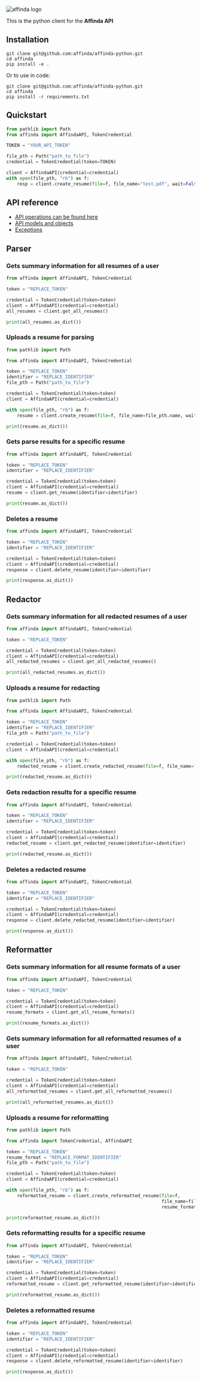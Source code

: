 ![affinda logo](affinda_logo.png)

This is the python client for the **Affinda API**

## Installation

```shell
git clone git@github.com:affinda/affinda-python.git
cd affinda
pip install -e . 
```

Or to use in code:
```shell
git clone git@github.com:affinda/affinda-python.git
cd affinda
pip install -r requirements.txt
```

## Quickstart

```python
from pathlib import Path
from affinda import AffindaAPI, TokenCredential

TOKEN = "YOUR_API_TOKEN"

file_pth = Path("path_to_file")
credential = TokenCredential(token=TOKEN)

client = AffindaAPI(credential=credential)
with open(file_pth, "rb") as f:
    resp = client.create_resume(file=f, file_name="test.pdf", wait=False)
```

## API reference
- [API operations can be found here](./docs/sync_operations.md)
- [API models and objects](./docs/models.md)
- [Exceptions](./docs/exceptions.md)

## Parser
### Gets summary information for all resumes of a user
```python
from affinda import AffindaAPI, TokenCredential

token = "REPLACE_TOKEN"

credential = TokenCredential(token=token)
client = AffindaAPI(credential=credential)
all_resumes = client.get_all_resumes()

print(all_resumes.as_dict())
```
### Uploads a resume for parsing
```python
from pathlib import Path

from affinda import AffindaAPI, TokenCredential

token = "REPLACE_TOKEN"
identifier = "REPLACE_IDENTIFIER"
file_pth = Path("path_to_file")

credential = TokenCredential(token=token)
client = AffindaAPI(credential=credential)

with open(file_pth, "rb") as f:
    resume = client.create_resume(file=f, file_name=file_pth.name, wait=True)

print(resume.as_dict())
```
### Gets parse results for a specific resume
```python
from affinda import AffindaAPI, TokenCredential

token = "REPLACE_TOKEN"
identifier = "REPLACE_IDENTIFIER"

credential = TokenCredential(token=token)
client = AffindaAPI(credential=credential)
resume = client.get_resume(identifier=identifier)

print(resume.as_dict())
```
### Deletes a resume
```python
from affinda import AffindaAPI, TokenCredential

token = "REPLACE_TOKEN"
identifier = "REPLACE_IDENTIFIER"

credential = TokenCredential(token=token)
client = AffindaAPI(credential=credential)
response = client.delete_resume(identifier=identifier)

print(response.as_dict())
```
## Redactor
### Gets summary information for all redacted resumes of a user
```python
from affinda import AffindaAPI, TokenCredential

token = "REPLACE_TOKEN"

credential = TokenCredential(token=token)
client = AffindaAPI(credential=credential)
all_redacted_resumes = client.get_all_redacted_resumes()

print(all_redacted_resumes.as_dict())
```
### Uploads a resume for redacting
```python
from pathlib import Path

from affinda import AffindaAPI, TokenCredential

token = "REPLACE_TOKEN"
identifier = "REPLACE_IDENTIFIER"
file_pth = Path("path_to_file")

credential = TokenCredential(token=token)
client = AffindaAPI(credential=credential)

with open(file_pth, "rb") as f:
    redacted_resume = client.create_redacted_resume(file=f, file_name=file_pth.name)

print(redacted_resume.as_dict())
```
### Gets redaction results for a specific resume
```python
from affinda import AffindaAPI, TokenCredential

token = "REPLACE_TOKEN"
identifier = "REPLACE_IDENTIFIER"

credential = TokenCredential(token=token)
client = AffindaAPI(credential=credential)
redacted_resume = client.get_redacted_resume(identifier=identifier)

print(redacted_resume.as_dict())
```
### Deletes a redacted resume
```python
from affinda import AffindaAPI, TokenCredential

token = "REPLACE_TOKEN"
identifier = "REPLACE_IDENTIFIER"

credential = TokenCredential(token=token)
client = AffindaAPI(credential=credential)
response = client.delete_redacted_resume(identifier=identifier)

print(response.as_dict())
```
## Reformatter
### Gets summary information for all resume formats of a user
```python
from affinda import AffindaAPI, TokenCredential

token = "REPLACE_TOKEN"

credential = TokenCredential(token=token)
client = AffindaAPI(credential=credential)
resume_formats = client.get_all_resume_formats()

print(resume_formats.as_dict())
```
### Gets summary information for all reformatted resumes of a user
```python
from affinda import AffindaAPI, TokenCredential

token = "REPLACE_TOKEN"

credential = TokenCredential(token=token)
client = AffindaAPI(credential=credential)
all_reformatted_resumes = client.get_all_reformatted_resumes()

print(all_reformatted_resumes.as_dict())
```
### Uploads a resume for reformatting
```python
from pathlib import Path

from affinda import TokenCredential, AffindaAPI

token = "REPLACE_TOKEN"
resume_format = "REPLACE_FORMAT_IDENTIFIER"
file_pth = Path("path_to_file")

credential = TokenCredential(token=token)
client = AffindaAPI(credential=credential)

with open(file_pth, "rb") as f:
    reformatted_resume = client.create_reformatted_resume(file=f,
                                                          file_name=file_pth.name,
                                                          resume_format=resume_format)

print(reformatted_resume.as_dict())
```
### Gets reformatting results for a specific resume
```python
from affinda import AffindaAPI, TokenCredential

token = "REPLACE_TOKEN"
identifier = "REPLACE_IDENTIFIER"

credential = TokenCredential(token=token)
client = AffindaAPI(credential=credential)
reformatted_resume = client.get_reformatted_resume(identifier=identifier)

print(reformatted_resume.as_dict())
```
### Deletes a reformatted resume
```python
from affinda import AffindaAPI, TokenCredential

token = "REPLACE_TOKEN"
identifier = "REPLACE_IDENTIFIER"

credential = TokenCredential(token=token)
client = AffindaAPI(credential=credential)
response = client.delete_reformatted_resume(identifier=identifier)

print(response.as_dict())
```